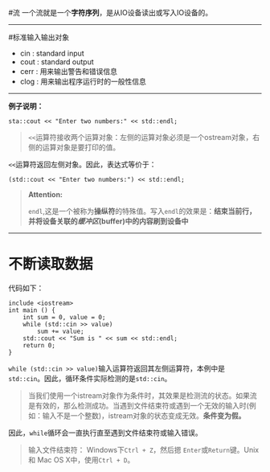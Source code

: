#流
一个流就是一个**字符序列**，是从IO设备读出或写入IO设备的。

----
#标准输入输出对象
* cin : standard input
* cout : standard output
* cerr : 用来输出警告和错误信息
* clog : 用来输出程序运行时的一般性信息

-----
**例子说明：**

`sta::cout << "Enter two numbers:" << std::endl;`
 
> `<<`运算符接收两个运算对象：左侧的运算对象必须是一个ostream对象，右侧的运算对象是要打印的值。

`<<`运算符返回左侧对象。因此，表达式等价于：

`(std::cout << "Enter two numbers:") << std::endl;`

> **Attention:**
> 
>  `endl`,这是一个被称为**操纵符**的特殊值。写入`endl`的效果是：**结束当前行，并将设备关联的*缓冲区*(buffer)中的内容刷到设备中**

-----
# 不断读取数据
代码如下：

	include <iostream>  
	int main () {
		int sum = 0, value = 0;
		while (std::cin >> value)
			sum += value;
		std::cout << "Sum is " << sum << std::endl;
		return 0;
	}

`while (std::cin >> value)`输入运算符返回其左侧运算符，本例中是 `std::cin`。因此，循环条件实际检测的是`std::cin`。
>当我们使用一个istream对象作为条件时，其效果是检测流的状态。如果流是有效的，那么检测成功。当遇到文件结束符或遇到一个无效的输入时(例如：输入不是一个整数)，istream对象的状态变成无效。**条件变为假。**

因此，`while`循环会一直执行直至遇到文件结束符或输入错误。
>输入文件结束符：
>Windows下`Ctrl + Z`，然后摁 `Enter`或`Return`键。Unix 和 Mac OS X中，使用`Ctrl + D`。